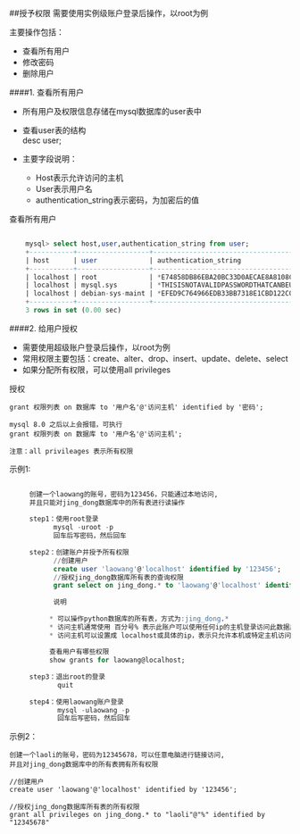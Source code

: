 ##授予权限 
需要使用实例级账户登录后操作，以root为例

主要操作包括：

* 查看所有用户
* 修改密码
* 删除用户  

####1. 查看所有用户
* 所有用户及权限信息存储在mysql数据库的user表中  
* 查看user表的结构    
  desc user;   
 
* 主要字段说明：  
	* Host表示允许访问的主机   
	* User表示用户名   
    * authentication_string表示密码，为加密后的值      
    
查看所有用户

```sql

	mysql> select host,user,authentication_string from user;
	+-----------+------------------+-------------------------------------------+
	| host      | user             | authentication_string                     |
	+-----------+------------------+-------------------------------------------+
	| localhost | root             | *E74858DB86EBA20BC33D0AECAE8A8108C56B17FA |
	| localhost | mysql.sys        | *THISISNOTAVALIDPASSWORDTHATCANBEUSEDHERE |
	| localhost | debian-sys-maint | *EFED9C764966EDB33BB7318E1CBD122C0DFE4827 |
	+-----------+------------------+-------------------------------------------+
	3 rows in set (0.00 sec) 
```   

####2. 给用户授权  
* 需要使用超级账户登录后操作，以root为例
* 常用权限主要包括：create、alter、drop、insert、update、delete、select
* 如果分配所有权限，可以使用all privileges   

授权   
   
	grant 权限列表 on 数据库 to '用户名'@'访问主机' identified by '密码';  

	mysql 8.0 之后以上会报错，可执行
	grant 权限列表 on 数据库 to '用户名'@'访问主机';  

	注意：all privileages 表示所有权限  

  
示例1:   

```sql
 
     创建一个laowang的账号，密码为123456，只能通过本地访问,      
	 并且只能对jing_dong数据库中的所有表进行读操作
	    
	 step1：使用root登录
	       mysql -uroot -p
	       回车后写密码，然后回车  
    
     step2：创建账户并授予所有权限
		   //创建用户	
           create user 'laowang'@'localhost' identified by '123456';
		   //授权jing_dong数据库所有表的查询权限
    	   grant select on jing_dong.* to 'laowang'@'localhost' identified by '123456'; 
    
	       说明
	    
	      * 可以操作python数据库的所有表，方式为:jing_dong.*
	      * 访问主机通常使用 百分号% 表示此账户可以使用任何ip的主机登录访问此数据库
	      * 访问主机可以设置成 localhost或具体的ip，表示只允许本机或特定主机访问 
    
    	  查看用户有哪些权限
          show grants for laowang@localhost;  
    
     step3：退出root的登录
    	    quit 
    
     step4：使用laowang账户登录 
	        mysql -ulaowang -p 
	        回车后写密码，然后回车   
```

示例2：   
  
	创建一个laoli的账号，密码为12345678，可以任意电脑进行链接访问,   
	并且对jing_dong数据库中的所有表拥有所有权限   

    //创建用户	
    create user 'laowang'@'localhost' identified by '123456';  

	//授权jing_dong数据库所有表的所有权限
	grant all privileges on jing_dong.* to "laoli"@"%" identified by "12345678"   
   
